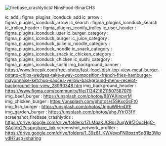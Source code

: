 ![firebase_crashlytict](https://github.com/NindaNuraisyah/NinsFood-BinarCH3/assets/99818260/61c7d0bd-4c4d-41c5-b9ee-8790781c9b7d)# NinsFood-BinarCH3

ic_add : figma_plugins_iconduck_add
ic_arrow : figma_plugins_iconduck_arrow
ic_search : figma_plugins_iconduck_search
ic_trolley_header : figma_plugins_iconify_trolley
ic_user_header : figma_plugins_iconduck_user
ic_burger_category : figma_plugins_iconduck_burger
ic_juice_category : figma_plugins_iconduck_juice
ic_noodle_category : figma_plugins_iconduck_noodle
ic_snack_category : figma_plugins_iconduck_snack
ic_chicken_category : figma_plugins_iconduck_chicken
ic_sushi_category : figma_plugins_iconduck_sushi
img_background_banner : https://www.freepik.com/free-photo/fast-food-dish-top-view-meat-burger-potato-chips-wedges-take-away-composition-french-fries-hamburger-mayonnaise-ketchup-sauces-yellow-background-menu-receipt-background-top-view_28990348.htm
img_background_header : https://www.figma.com/community/file/1134216211507587079
img_beef_burger : https://unsplash.com/photos/88YAXjnpvrM
img_chicken_burger : https://unsplash.com/photos/s5SKxcGcFt0
img_fish_burger : https://unsplash.com/photos/JqnuWlHmDfE
img_garden_burger : https://unsplash.com/photos/uhgJYtrO3fY
screenshot_firebase_crashlytics : https://drive.google.com/drive/folders/1ZLMqaKJCRos2uqW8fZOucHgC-SAcjVb2?usp=share_link
screenshot_network_profiler : https://drive.google.com/drive/folders/1_39z81_KWVevpFN0pxzn5q81lz3WpydH?usp=sharing
